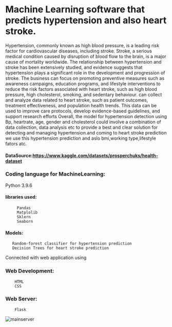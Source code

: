 #  Machine Learning software that predicts hypertension and also heart stroke.



Hypertension, commonly known as high blood pressure, is a leading risk factor for cardiovascular diseases, including stroke. Stroke, a serious medical condition caused by disruption of blood flow to the brain, is a major cause of mortality worldwide. The relationship between hypertension and stroke has been extensively studied, and evidence suggests that hypertension plays a significant role in the development and progression of stroke.
The business can focus on promoting preventive measures such as awareness campaigns, education programs, and lifestyle interventions to reduce the risk factors associated with heart stroke, such as high blood pressure, high cholesterol, smoking, and sedentary behaviour. can collect and analyze data related to heart stroke, such as patient outcomes, treatment effectiveness, and population health trends. This data can be used to improve care protocols, develop evidence-based guidelines, and support research efforts
Overall, the  model for hypertension detection using Bp, heartrate, age, gender and cholesterol could involve a combination of data collection, data analysis etc to provide a best and clear solution for detecting and managing hypertension.and coming to heart stroke prediction we use this hypertension prediction and aslo bmi,working type,lifestyle fators atc.

#### DataSource:https://www.kaggle.com/datasets/prosperchuks/health-dataset

### Coding language for MachineLearning:
Python 3.9.6
#### libraries used:
         Pandas
         Matplolib
         Sklern
         Seaborn
#### Models:
       Random-forest classifier for hypertension prediction
       Decision Trees for heart stroke prediction
Connected with web application using 
### Web Development:
        HTML
        CSS
### Web Server:
        Flask
        
![mainserver](https://user-images.githubusercontent.com/127487538/234607692-0377cabb-f7ac-4ada-b179-c2f49cf836fe.png)

        
       


